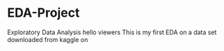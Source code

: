 # EDA-Project
Exploratory Data Analysis
hello viewers This is my first EDA on a data set downloaded from kaggle on 
